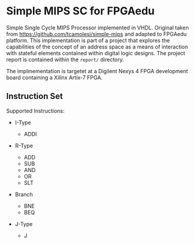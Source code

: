 # Simple MIPS SC for FPGAedu

Simple Single Cycle MIPS Processor implemented in VHDL. Original taken from 
https://github.com/tcamolesi/simple-mips and adapted to FPGAedu platform. This
implementation is part of a project that explores the capabilities of the 
concept of an address space as a means of interaction with stateful
elements contained within digital logic designs. The project report is 
contained within the `report/` directory. 

The implmementation is targetet at a Digilent Nexys 4 FPGA development board 
containing a Xilinx Artix-7 FPGA. 

## Instruction Set

Supported Instructions:
  + I-Type
    - ADDI

  + R-Type
    - ADD
    - SUB
    - AND
    - OR
    - SLT

  + Branch
    - BNE
    - BEQ

  + J-Type
    - J
